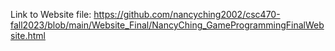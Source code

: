 Link to Website file: https://github.com/nancyching2002/csc470-fall2023/blob/main/Website_Final/NancyChing_GameProgrammingFinalWebsite.html
